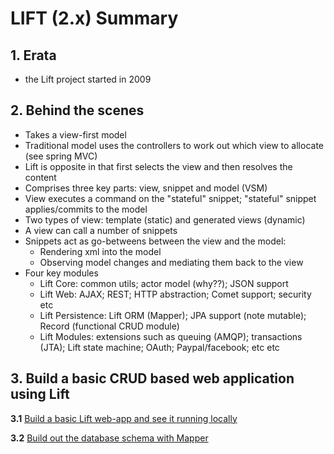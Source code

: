 # LIFT (2.x) Summary

##  1. Erata
 - the Lift project started in 2009

## 2. Behind the scenes
 - Takes a view-first model
 - Traditional model uses the controllers to work out which view to allocate (see spring MVC)
 - Lift is opposite in that first selects the view and then resolves the content
 - Comprises three key parts: view, snippet and model (VSM)
 - View executes a command on the "stateful" snippet; "stateful" snippet applies/commits to the model
 - Two types of view: template (static) and generated views (dynamic)
 - A view can call a number of snippets
 - Snippets act as go-betweens between the view and the model:
    - Rendering xml into the model
    - Observing model changes and mediating them back to the view
 - Four key modules
    - Lift Core: common utils; actor model (why??); JSON support
    - Lift Web: AJAX; REST; HTTP abstraction; Comet support; security etc
    - Lift Persistence: Lift ORM (Mapper); JPA support (note mutable); Record (functional CRUD module)
    - Lift Modules: extensions such as queuing (AMQP); transactions (JTA); Lift state machine; OAuth; Paypal/facebook; etc etc

## 3. Build a basic CRUD based web application using Lift

**3.1** [Build a basic Lift web-app and see it running locally](docs/1-BuildInitialDefaulLiftWebapp.md)

**3.2** [Build out the database schema with Mapper](docs/2-BuildmapperSchema.md)

